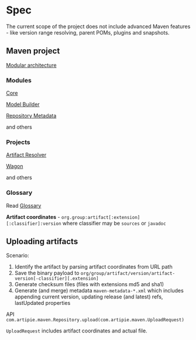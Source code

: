 # Spec

The current scope of the project does not include advanced Maven features -
like version range resolving, parent POMs, plugins and snapshots.


## Maven project

[Modular architecture](https://maven.apache.org/ref/3.6.3/)

### Modules

[Core](https://maven.apache.org/ref/3.6.3/maven-core/index.html)

[Model Builder](https://maven.apache.org/ref/3.6.3/maven-model-builder/index.html)

[Repository Metadata](https://maven.apache.org/ref/3.6.3/maven-repository-metadata/index.html)

and others

### Projects

[Artifact Resolver](https://maven.apache.org/resolver/index.html)

[Wagon](https://maven.apache.org/wagon/index.html)

and others

### Glossary

Read [Glossary](https://maven.apache.org/glossary.html)

**Artifact coordinates** - `org.group:artifact[:extension][:classifier]:version`
where classifier may be `sources` or `javadoc`

## Uploading artifacts

Scenario:
1. Identify the artifact by parsing artifact coordinates from URL path
2. Save the binary payload to `org/group/artifact/version/artifact-version[-classifier][.extension]`
3. Generate checksum files (files with extensions md5 and sha1)
4. Generate (and merge) metadata `maven-metadata-*.xml` which includes appending current version,
updating release (and latest) refs, lastUpdated properties

API `com.artipie.maven.Repository.upload(com.artipie.maven.UploadRequest)`

`UploadRequest` includes artifact coordinates and actual file.